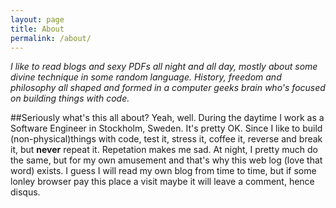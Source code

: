 ```yaml
---
layout: page
title: About
permalink: /about/
---
```


*I like to read blogs and sexy PDFs all night and all day, mostly about some divine technique in some random language.
History, freedom and philosophy all shaped and formed in a computer geeks brain who's focused on building things with code.*

##Seriously what's this all about?
Yeah, well. During the daytime I work as a Software Engineer in Stockholm, Sweden.
It's pretty OK. Since I like to build (non-physical)things with code, test it, stress it, coffee it, reverse and break it, but **never** repeat it. Repetation makes me sad.
At night, I pretty much do the same, but for my own amusement and that's why this web log (love that word) exists.
I guess I will read my own blog from time to time, but if some lonley browser pay this place a visit maybe it will leave a comment, hence disqus.

